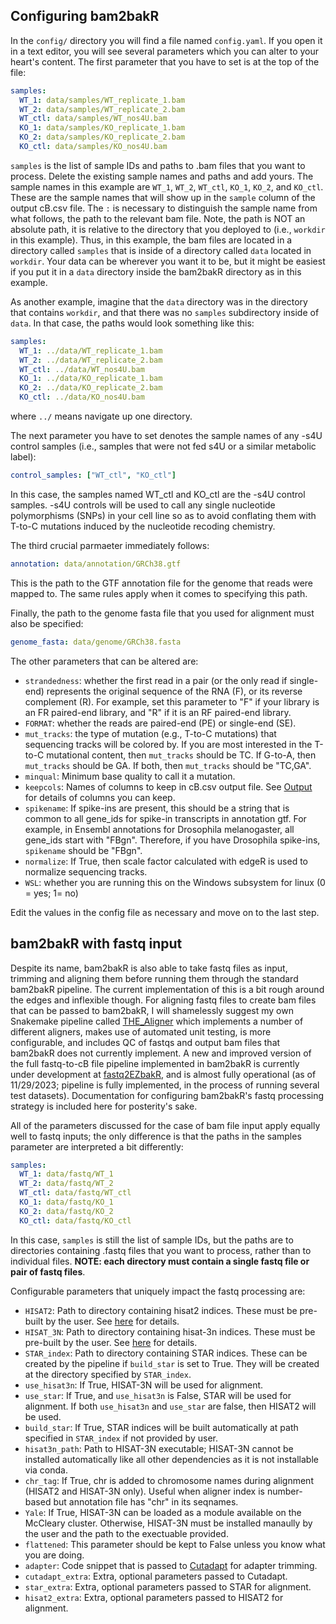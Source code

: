 ## Configuring bam2bakR

In the `config/` directory you will find a file named `config.yaml`. If you open it in a text editor, you will see several parameters which you can alter to your heart's content. The first parameter that you have to set is at the top of the file:

``` yaml
samples:
  WT_1: data/samples/WT_replicate_1.bam
  WT_2: data/samples/WT_replicate_2.bam
  WT_ctl: data/samples/WT_nos4U.bam
  KO_1: data/samples/KO_replicate_1.bam
  KO_2: data/samples/KO_replicate_2.bam
  KO_ctl: data/samples/KO_nos4U.bam
```
`samples` is the list of sample IDs and paths to .bam files that you want to process. Delete the existing sample names and paths and add yours. The sample names in this example are `WT_1`, `WT_2`, `WT_ctl`, `KO_1`, `KO_2`, and `KO_ctl`. These are the sample names that will show up in the `sample` column of the output cB.csv file. The `:` is necessary to distinguish the sample name from what follows, the path to the relevant bam file. Note, the path is NOT an absolute path, it is relative to the directory that you deployed to (i.e., `workdir` in this example). Thus, in this example, the bam files are located in a directory called `samples` that is inside of a directory called `data` located in `workdir`. Your data can be wherever you want it to be, but it might be easiest if you put it in a `data` directory inside the bam2bakR directory as in this example. 

As another example, imagine that the `data` directory was in the directory that contains `workdir`, and that there was no `samples` subdirectory inside of `data`. In that case, the paths would look something like this:

``` yaml
samples:
  WT_1: ../data/WT_replicate_1.bam
  WT_2: ../data/WT_replicate_2.bam
  WT_ctl: ../data/WT_nos4U.bam
  KO_1: ../data/KO_replicate_1.bam
  KO_2: ../data/KO_replicate_2.bam
  KO_ctl: ../data/KO_nos4U.bam
```
where `../` means navigate up one directory. 

The next parameter you have to set denotes the sample names of any -s4U control samples (i.e., samples that were not fed s4U or a similar metabolic label):

``` yaml
control_samples: ["WT_ctl", "KO_ctl"]
```

In this case, the samples named WT_ctl and KO_ctl are the -s4U control samples. -s4U controls will be used to call any single nucleotide polymorphisms (SNPs) in your cell line so as to avoid conflating them with T-to-C mutations induced by the nucleotide recoding chemistry. 

The third crucial parmaeter immediately follows:

``` yaml
annotation: data/annotation/GRCh38.gtf
```
This is the path to the GTF annotation file for the genome that reads were mapped to. The same rules apply when it comes to specifying this path.

Finally, the path to the genome fasta file that you used for alignment must also be specified:

``` yaml
genome_fasta: data/genome/GRCh38.fasta
```

The other parameters that can be altered are:

* `strandedness`: whether the first read in a pair (or the only read if single-end) represents the original sequence of the RNA (F), or its reverse complement (R). For example, set this parameter to "F" if your library is an FR paired-end library, and "R" if it is an RF paired-end library.
* `FORMAT`: whether the reads are paired-end (PE) or single-end (SE).
* `mut_tracks`: the type of mutation (e.g., T-to-C mutations) that sequencing tracks will be colored by. If you are most interested in the T-to-C mutational content, then `mut_tracks` should be TC. If G-to-A, then `mut_tracks` should be GA. If both, then `mut_tracks` should be "TC,GA".
* `minqual`: Minimum base quality to call it a mutation.
* `keepcols`: Names of columns to keep in cB.csv output file. See [Output](output.md) for details of columns you can keep.
* `spikename`: If spike-ins are present, this should be a string that is common to all gene_ids for spike-in transcripts in annotation gtf. For example, in Ensembl annotations for Drosophila melanogaster, all gene_ids start with "FBgn". Therefore, if you have Drosophila spike-ins, `spikename` should be "FBgn".
* `normalize`: If True, then scale factor calculated with edgeR is used to normalize sequencing tracks.
* `WSL`: whether you are running this on the Windows subsystem for linux (0 = yes; 1= no)

 
Edit the values in the config file as necessary and move on to the last step.


## bam2bakR with fastq input

Despite its name, bam2bakR is also able to take fastq files as input, trimming and aligning them before running them through the standard bam2bakR pipeline. The current implementation of this is a bit rough around the edges and inflexible though. For aligning fastq files to create bam files that can be passed to bam2bakR, I will shamelessly suggest my own Snakemake pipeline called [THE_Aligner](https://github.com/isaacvock/THE_Aligner) which implements a number of different aligners, makes use of automated unit testing, is more configurable, and includes QC of fastqs and output bam files that bam2bakR does not currently implement. A new and improved version of the full fastq-to-cB file pipeline implemented in bam2bakR is currently under development at [fastq2EZbakR](https://github.com/isaacvock/fastq2EZbakR), and is almost fully operational (as of 11/29/2023; pipeline is fully implemented, in the process of running several test datasets). Documentation for configuring bam2bakR's fastq processing strategy is included here for posterity's sake.

All of the parameters discussed for the case of bam file input apply equally well to fastq inputs; the only difference is that the paths in the samples parameter are interpreted a bit differently:

``` yaml
samples:
  WT_1: data/fastq/WT_1
  WT_2: data/fastq/WT_2
  WT_ctl: data/fastq/WT_ctl
  KO_1: data/fastq/KO_1
  KO_2: data/fastq/KO_2
  KO_ctl: data/fastq/KO_ctl
```
In this case, `samples` is still the list of sample IDs, but the paths are to directories containing .fastq files that you want to process, rather than to individual files. **NOTE: each directory must contain a single fastq file or pair of fastq files**.   

Configurable parameters that uniquely impact the fastq processing are:

* `HISAT2`: Path to directory containing hisat2 indices. These must be pre-built by the user. See [here](https://daehwankimlab.github.io/hisat2/manual/) for details.
* `HISAT_3N`: Path to directory containing hisat-3n indices. These must be pre-built by the user. See [here](https://daehwankimlab.github.io/hisat2/hisat-3n/) for details.
* `STAR_index`: Path to directory containing STAR indices. These can be created by the pipeline if `build_star` is set to True. They will be created at the directory specified by `STAR_index`.
* `use_hisat3n`: If True, HISAT-3N will be used for alignment.
* `use_star`: If True, and `use_hisat3n` is False, STAR will be used for alignment. If both `use_hisat3n` and `use_star` are false, then HISAT2 will be used.
* `build_star`: If True, STAR indices will be built automatically at path specified in `STAR_index` if not provided by user.
* `hisat3n_path`: Path to HISAT-3N executable; HISAT-3N cannot be installed automatically like all other dependencies as it is not installable via conda.
* `chr_tag`: If True, chr is added to chromosome names during alignment (HISAT2 and HISAT-3N only). Useful when aligner index is number-based but annotation file has "chr" in its seqnames.
* `Yale`: If True, HISAT-3N can be loaded as a module available on the McCleary cluster. Otherwise, HISAT-3N must be installed manaully by the user and the path to the exectuable provided.
* `flattened`: This parameter should be kept to False unless you know what you are doing.
* `adapter`: Code snippet that is passed to [Cutadapt](https://cutadapt.readthedocs.io/en/stable/) for adapter trimming.
* `cutadapt_extra`: Extra, optional parameters passed to Cutadapt.
* `star_extra`: Extra, optional parameters passed to STAR for alignment.
* `hisat2_extra`: Extra, optional parameters passed to HISAT2 for alignment.